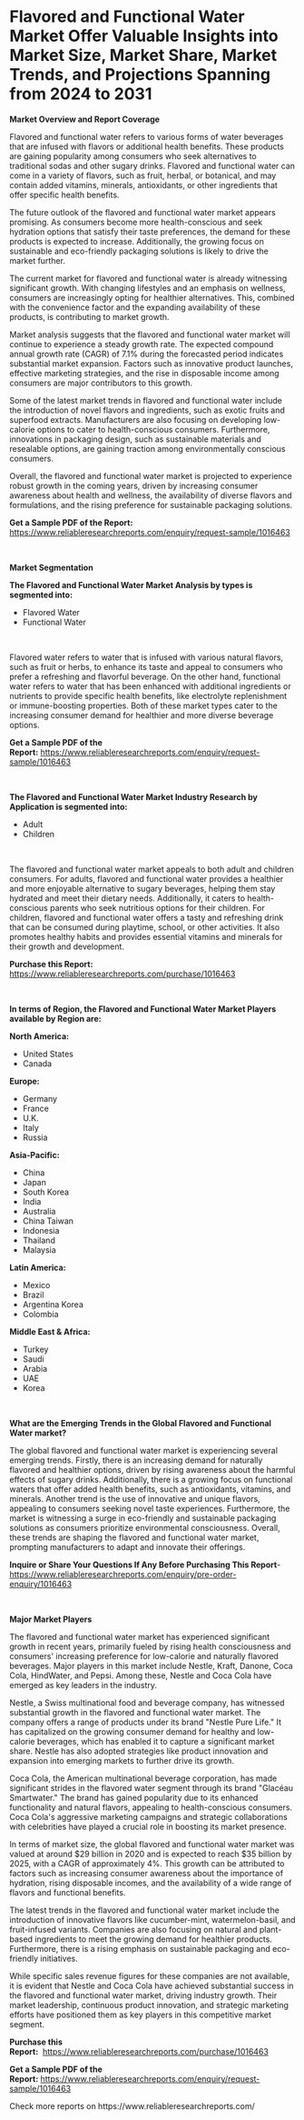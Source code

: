 <p><h1>Flavored and Functional Water Market Offer Valuable Insights into Market Size, Market Share, Market Trends, and Projections Spanning from 2024 to 2031</h1></p><p><strong>Market Overview and Report Coverage</strong></p>
<p><p>Flavored and functional water refers to various forms of water beverages that are infused with flavors or additional health benefits. These products are gaining popularity among consumers who seek alternatives to traditional sodas and other sugary drinks. Flavored and functional water can come in a variety of flavors, such as fruit, herbal, or botanical, and may contain added vitamins, minerals, antioxidants, or other ingredients that offer specific health benefits.</p><p>The future outlook of the flavored and functional water market appears promising. As consumers become more health-conscious and seek hydration options that satisfy their taste preferences, the demand for these products is expected to increase. Additionally, the growing focus on sustainable and eco-friendly packaging solutions is likely to drive the market further.</p><p>The current market for flavored and functional water is already witnessing significant growth. With changing lifestyles and an emphasis on wellness, consumers are increasingly opting for healthier alternatives. This, combined with the convenience factor and the expanding availability of these products, is contributing to market growth.</p><p>Market analysis suggests that the flavored and functional water market will continue to experience a steady growth rate. The expected compound annual growth rate (CAGR) of 7.1% during the forecasted period indicates substantial market expansion. Factors such as innovative product launches, effective marketing strategies, and the rise in disposable income among consumers are major contributors to this growth.</p><p>Some of the latest market trends in flavored and functional water include the introduction of novel flavors and ingredients, such as exotic fruits and superfood extracts. Manufacturers are also focusing on developing low-calorie options to cater to health-conscious consumers. Furthermore, innovations in packaging design, such as sustainable materials and resealable options, are gaining traction among environmentally conscious consumers.</p><p>Overall, the flavored and functional water market is projected to experience robust growth in the coming years, driven by increasing consumer awareness about health and wellness, the availability of diverse flavors and formulations, and the rising preference for sustainable packaging solutions.</p></p>
<p><strong>Get a Sample PDF of the Report:</strong> <a href="https://www.reliableresearchreports.com/enquiry/request-sample/1016463">https://www.reliableresearchreports.com/enquiry/request-sample/1016463</a></p>
<p>&nbsp;</p>
<p><strong>Market Segmentation</strong></p>
<p><strong>The Flavored and Functional Water Market Analysis by types is segmented into:</strong></p>
<p><ul><li>Flavored Water</li><li>Functional Water</li></ul></p>
<p>&nbsp;</p>
<p><p>Flavored water refers to water that is infused with various natural flavors, such as fruit or herbs, to enhance its taste and appeal to consumers who prefer a refreshing and flavorful beverage. On the other hand, functional water refers to water that has been enhanced with additional ingredients or nutrients to provide specific health benefits, like electrolyte replenishment or immune-boosting properties. Both of these market types cater to the increasing consumer demand for healthier and more diverse beverage options.</p></p>
<p><strong>Get a Sample PDF of the Report:</strong>&nbsp;<a href="https://www.reliableresearchreports.com/enquiry/request-sample/1016463">https://www.reliableresearchreports.com/enquiry/request-sample/1016463</a></p>
<p>&nbsp;</p>
<p><strong>The Flavored and Functional Water Market Industry Research by Application is segmented into:</strong></p>
<p><ul><li>Adult</li><li>Children</li></ul></p>
<p>&nbsp;</p>
<p><p>The flavored and functional water market appeals to both adult and children consumers. For adults, flavored and functional water provides a healthier and more enjoyable alternative to sugary beverages, helping them stay hydrated and meet their dietary needs. Additionally, it caters to health-conscious parents who seek nutritious options for their children. For children, flavored and functional water offers a tasty and refreshing drink that can be consumed during playtime, school, or other activities. It also promotes healthy habits and provides essential vitamins and minerals for their growth and development.</p></p>
<p><strong>Purchase this Report:</strong>&nbsp; <a href="https://www.reliableresearchreports.com/purchase/1016463">https://www.reliableresearchreports.com/purchase/1016463</a></p>
<p>&nbsp;</p>
<p><strong>In terms of Region, the Flavored and Functional Water Market Players available by Region are:</strong></p>
<p>
    <p> <strong> North America: </strong>
        <ul>
            <li>United States</li>
            <li>Canada</li>
        </ul>
        </p> 
    <p> <strong> Europe: </strong>
        <ul>
            <li>Germany</li>
            <li>France</li>
            <li>U.K.</li>
            <li>Italy</li>
            <li>Russia</li>
        </ul>
        </p> 
    <p> <strong> Asia-Pacific: </strong>
        <ul>
            <li>China</li>
            <li>Japan</li>
            <li>South Korea</li>
            <li>India</li>
            <li>Australia</li>
            <li>China Taiwan</li>
            <li>Indonesia</li>
            <li>Thailand</li>
            <li>Malaysia</li>
        </ul>
        </p> 
    <p> <strong> Latin America: </strong>
        <ul>
            <li>Mexico</li>
            <li>Brazil</li>
            <li>Argentina Korea</li>
            <li>Colombia</li>
        </ul>
        </p> 
    <p> <strong> Middle East & Africa: </strong>
        <ul>
            <li>Turkey</li>
            <li>Saudi</li>
            <li>Arabia</li>
            <li>UAE</li>
            <li>Korea</li>
        </ul>
    </p>
    </p>
<p>&nbsp;</p>
<p><strong>What are the Emerging Trends in the Global Flavored and Functional Water market?</strong></p>
<p><p>The global flavored and functional water market is experiencing several emerging trends. Firstly, there is an increasing demand for naturally flavored and healthier options, driven by rising awareness about the harmful effects of sugary drinks. Additionally, there is a growing focus on functional waters that offer added health benefits, such as antioxidants, vitamins, and minerals. Another trend is the use of innovative and unique flavors, appealing to consumers seeking novel taste experiences. Furthermore, the market is witnessing a surge in eco-friendly and sustainable packaging solutions as consumers prioritize environmental consciousness. Overall, these trends are shaping the flavored and functional water market, prompting manufacturers to adapt and innovate their offerings.</p></p>
<p><strong>Inquire or Share Your Questions If Any Before Purchasing This Report</strong>- <a href="https://www.reliableresearchreports.com/enquiry/pre-order-enquiry/1016463">https://www.reliableresearchreports.com/enquiry/pre-order-enquiry/1016463</a></p>
<p>&nbsp;</p>
<p><strong>Major Market Players</strong></p>
<p><p>The flavored and functional water market has experienced significant growth in recent years, primarily fueled by rising health consciousness and consumers' increasing preference for low-calorie and naturally flavored beverages. Major players in this market include Nestle, Kraft, Danone, Coca Cola, HindWater, and Pepsi. Among these, Nestle and Coca Cola have emerged as key leaders in the industry.</p><p>Nestle, a Swiss multinational food and beverage company, has witnessed substantial growth in the flavored and functional water market. The company offers a range of products under its brand "Nestle Pure Life." It has capitalized on the growing consumer demand for healthy and low-calorie beverages, which has enabled it to capture a significant market share. Nestle has also adopted strategies like product innovation and expansion into emerging markets to further drive its growth.</p><p>Coca Cola, the American multinational beverage corporation, has made significant strides in the flavored water segment through its brand "Glacéau Smartwater." The brand has gained popularity due to its enhanced functionality and natural flavors, appealing to health-conscious consumers. Coca Cola's aggressive marketing campaigns and strategic collaborations with celebrities have played a crucial role in boosting its market presence.</p><p>In terms of market size, the global flavored and functional water market was valued at around $29 billion in 2020 and is expected to reach $35 billion by 2025, with a CAGR of approximately 4%. This growth can be attributed to factors such as increasing consumer awareness about the importance of hydration, rising disposable incomes, and the availability of a wide range of flavors and functional benefits.</p><p>The latest trends in the flavored and functional water market include the introduction of innovative flavors like cucumber-mint, watermelon-basil, and fruit-infused variants. Companies are also focusing on natural and plant-based ingredients to meet the growing demand for healthier products. Furthermore, there is a rising emphasis on sustainable packaging and eco-friendly initiatives.</p><p>While specific sales revenue figures for these companies are not available, it is evident that Nestle and Coca Cola have achieved substantial success in the flavored and functional water market, driving industry growth. Their market leadership, continuous product innovation, and strategic marketing efforts have positioned them as key players in this competitive market segment.</p></p>
<p><strong>Purchase this Report:</strong>&nbsp;&nbsp;<a href="https://www.reliableresearchreports.com/purchase/1016463">https://www.reliableresearchreports.com/purchase/1016463</a></p>
<p></p>
<p><strong>Get a Sample PDF of the Report:</strong>&nbsp;<a href="https://www.reliableresearchreports.com/enquiry/request-sample/1016463">https://www.reliableresearchreports.com/enquiry/request-sample/1016463</a></p>
<p>Check more reports on https://www.reliableresearchreports.com/</p>
